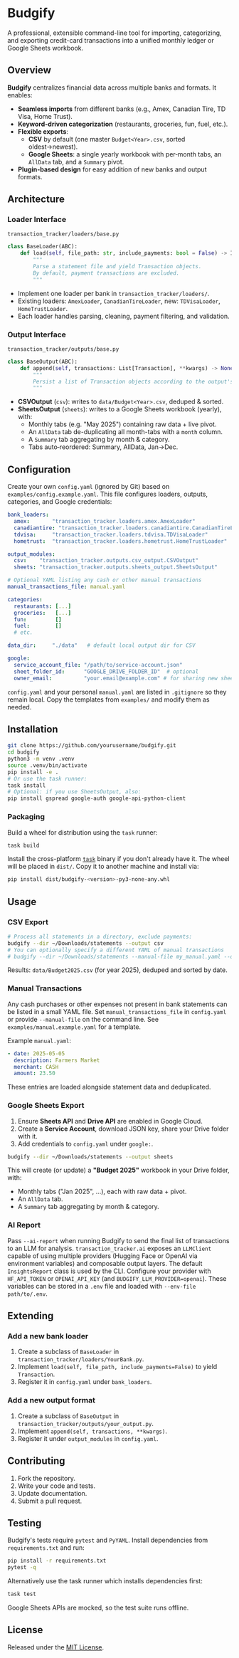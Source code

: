# Budgify

A professional, extensible command-line tool for importing, categorizing, and exporting credit-card transactions into a unified monthly ledger or Google Sheets workbook.

## Overview

**Budgify** centralizes financial data across multiple banks and formats. It enables:

- **Seamless imports** from different banks (e.g., Amex, Canadian Tire, TD Visa, Home Trust).
- **Keyword-driven categorization** (restaurants, groceries, fun, fuel, etc.).
- **Flexible exports**:
  - **CSV** by default (one master `Budget<Year>.csv`, sorted oldest→newest).
  - **Google Sheets**: a single yearly workbook with per‑month tabs, an `AllData` tab, and a `Summary` pivot.
- **Plugin-based design** for easy addition of new banks and output formats.

## Architecture

### Loader Interface

`transaction_tracker/loaders/base.py`

```python
class BaseLoader(ABC):
    def load(self, file_path: str, include_payments: bool = False) -> Iterator[Transaction]:
        """
        Parse a statement file and yield Transaction objects.
        By default, payment transactions are excluded.
        """
```

- Implement one loader per bank in `transaction_tracker/loaders/`.
- Existing loaders: `AmexLoader`, `CanadianTireLoader`, new: `TDVisaLoader`, `HomeTrustLoader`.
- Each loader handles parsing, cleaning, payment filtering, and validation.

### Output Interface

`transaction_tracker/outputs/base.py`

```python
class BaseOutput(ABC):
    def append(self, transactions: List[Transaction], **kwargs) -> None:
        """
        Persist a list of Transaction objects according to the output's logic.
        """
```

- **CSVOutput** (`csv`): writes to `data/Budget<Year>.csv`, deduped & sorted.
- **SheetsOutput** (`sheets`): writes to a Google Sheets workbook (yearly), with:
  - Monthly tabs (e.g. "May 2025") containing raw data + live pivot.
  - An `AllData` tab de-duplicating all month-tabs with a `month` column.
  - A `Summary` tab aggregating by month & category.
  - Tabs auto‑reordered: Summary, AllData, Jan→Dec.

## Configuration

Create your own `config.yaml` (ignored by Git) based on `examples/config.example.yaml`.
This file configures loaders, outputs, categories, and Google credentials:

```yaml
bank_loaders:
  amex:       "transaction_tracker.loaders.amex.AmexLoader"
  canadiantire: "transaction_tracker.loaders.canadiantire.CanadianTireLoader"
  tdvisa:     "transaction_tracker.loaders.tdvisa.TDVisaLoader"
  hometrust:  "transaction_tracker.loaders.hometrust.HomeTrustLoader"

output_modules:
  csv:    "transaction_tracker.outputs.csv_output.CSVOutput"
  sheets: "transaction_tracker.outputs.sheets_output.SheetsOutput"

# Optional YAML listing any cash or other manual transactions
manual_transactions_file: manual.yaml

categories:
  restaurants: [...]
  groceries:   [...]
  fun:         []
  fuel:        []
  # etc.

data_dir:     "./data"   # default local output dir for CSV

google:
  service_account_file: "/path/to/service-account.json"
  sheet_folder_id:      "GOOGLE_DRIVE_FOLDER_ID"  # optional
  owner_email:          "your.email@example.com" # for sharing new sheets

```

`config.yaml` and your personal `manual.yaml` are listed in `.gitignore` so they remain local. Copy the templates from `examples/` and modify them as needed.

## Installation

```bash
git clone https://github.com/yourusername/budgify.git
cd budgify
python3 -m venv .venv
source .venv/bin/activate
pip install -e .
# Or use the task runner:
task install
# Optional: if you use SheetsOutput, also:
pip install gspread google-auth google-api-python-client
```

### Packaging

Build a wheel for distribution using the `task` runner:

```bash
task build
```

Install the cross-platform [`task`](https://taskfile.dev) binary if you don't already have it.
The wheel will be placed in `dist/`. Copy it to another machine and install via:

```bash
pip install dist/budgify-<version>-py3-none-any.whl
```

## Usage

### CSV Export

```bash
# Process all statements in a directory, exclude payments:
budgify --dir ~/Downloads/statements --output csv
# You can optionally specify a different YAML of manual transactions
# budgify --dir ~/Downloads/statements --manual-file my_manual.yaml --output csv
```

Results:  `data/Budget2025.csv` (for year 2025), deduped and sorted by date.

### Manual Transactions

Any cash purchases or other expenses not present in bank statements can be
listed in a small YAML file. Set `manual_transactions_file` in `config.yaml` or
provide `--manual-file` on the command line. See
`examples/manual.example.yaml` for a template.

Example `manual.yaml`:

```yaml
- date: 2025-05-05
  description: Farmers Market
  merchant: CASH
  amount: 23.50
```

These entries are loaded alongside statement data and deduplicated.

### Google Sheets Export

1. Ensure **Sheets API** and **Drive API** are enabled in Google Cloud.
2. Create a **Service Account**, download JSON key, share your Drive folder with it.
3. Add credentials to `config.yaml` under `google:`.

```bash
budgify --dir ~/Downloads/statements --output sheets
```

This will create (or update) a **"Budget 2025"** workbook in your Drive folder, with:

- Monthly tabs ("Jan 2025", ...), each with raw data + pivot.
- An `AllData` tab.
- A `Summary` tab aggregating by month & category.

### AI Report

Pass `--ai-report` when running Budgify to send the final list of
transactions to an LLM for analysis.  `transaction_tracker.ai` exposes an
`LLMClient` capable of using multiple providers (Hugging Face or OpenAI
via environment variables) and composable output layers.  The default
`InsightsReport` class is used by the CLI.  Configure your provider with
`HF_API_TOKEN` or `OPENAI_API_KEY` (and `BUDGIFY_LLM_PROVIDER=openai`).
These variables can be stored in a `.env` file and loaded with
`--env-file path/to/.env`.

## Extending

### Add a new bank loader

1. Create a subclass of `BaseLoader` in `transaction_tracker/loaders/YourBank.py`.
2. Implement `load(self, file_path, include_payments=False)` to yield `Transaction`.
3. Register it in `config.yaml` under `bank_loaders`.

### Add a new output format

1. Create a subclass of `BaseOutput` in `transaction_tracker/outputs/your_output.py`.
2. Implement `append(self, transactions, **kwargs)`.
3. Register it under `output_modules` in `config.yaml`.

## Contributing

1. Fork the repository.
2. Write your code and tests.
3. Update documentation.
4. Submit a pull request.

## Testing

Budgify's tests require `pytest` and `PyYAML`. Install dependencies from `requirements.txt` and run:

```bash
pip install -r requirements.txt
pytest -q
```

Alternatively use the task runner which installs dependencies first:

```bash
task test
```

Google Sheets APIs are mocked, so the test suite runs offline.

## License

Released under the [MIT License](LICENSE).

